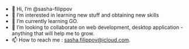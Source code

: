- 👋 Hi, I’m @sasha-filippov
- 👀 I’m interested in learning new stuff and obtaining new skills
- 🌱 I’m currently learning GO.
- 💞️ I’m looking to collaborate on web development, desktop application - anything that will help me to grow.
- 📫 How to reach me : sasha.filippov@icloud.com.

<!---
sasha-filippov/sasha-filippov is a ✨ special ✨ repository because its `README.md` (this file) appears on your GitHub profile.
You can click the Preview link to take a look at your changes.
--->
